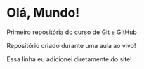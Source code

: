 # Olá, Mundo!
 Primeiro repositória do curso de Git e GitHub

 Repositório criado durante uma aula ao vivo!
 
 Essa linha eu adicionei diretamente do site!
